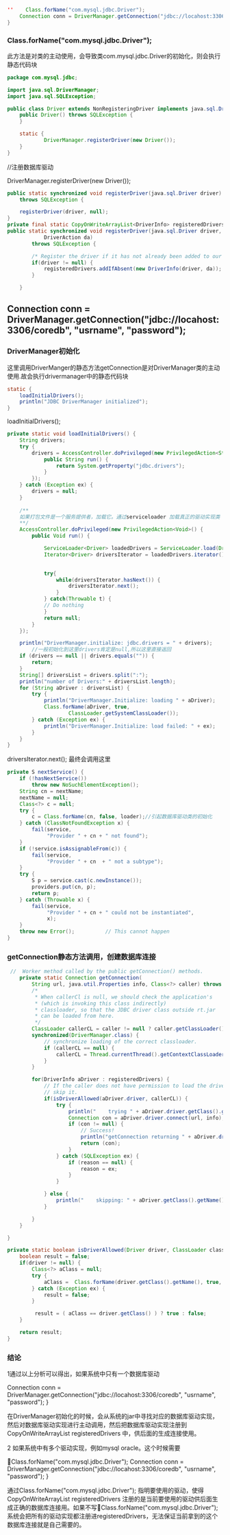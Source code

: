 ```java
''    Class.forName("com.mysql.jdbc.Driver");
    Connection conn = DriverManager.getConnection("jdbc://locahost:3306/coredb", "usrname", "password");
}
```



### Class.forName("com.mysql.jdbc.Driver");

此方法是对类的主动使用，会导致类com.mysql.jdbc.Driver的初始化，则会执行静态代码块

```java
package com.mysql.jdbc;

import java.sql.DriverManager;
import java.sql.SQLException;

public class Driver extends NonRegisteringDriver implements java.sql.Driver {
    public Driver() throws SQLException {
    }

    static {
            DriverManager.registerDriver(new Driver());
    }
}


```

//注册数据库驱动

DriverManager.registerDriver(new Driver());

```java
public static synchronized void registerDriver(java.sql.Driver driver)
    throws SQLException {

    registerDriver(driver, null);
}
private final static CopyOnWriteArrayList<DriverInfo> registeredDrivers = new CopyOnWriteArrayList<>();
public static synchronized void registerDriver(java.sql.Driver driver,
            DriverAction da)
        throws SQLException {

        /* Register the driver if it has not already been added to our list */
        if(driver != null) {
            registeredDrivers.addIfAbsent(new DriverInfo(driver, da));
        }  

    }
```

## Connection conn = DriverManager.getConnection("jdbc://locahost:3306/coredb", "usrname", "password");

### DriverManager初始化

这里调用DriverManger的静态方法getConnection是对DriverManager类的主动使用.故会执行drivermanager中的静态代码块

```java
static {
    loadInitialDrivers();
    println("JDBC DriverManager initialized");
}
```

loadInitialDrivers();

```java
private static void loadInitialDrivers() {
    String drivers;
    try {
        drivers = AccessController.doPrivileged(new PrivilegedAction<String>() {
            public String run() {
                return System.getProperty("jdbc.drivers");
            }
        });
    } catch (Exception ex) {
        drivers = null;
    }
  
  	/**
  	如果打包文件是一个服务提供者，加载它。通过serviceloader 加载真正的驱动实现类
  	**/
    AccessController.doPrivileged(new PrivilegedAction<Void>() {
        public Void run() {

            ServiceLoader<Driver> loadedDrivers = ServiceLoader.load(Driver.class);
            Iterator<Driver> driversIterator = loadedDrivers.iterator();

 
            try{
                while(driversIterator.hasNext()) {
                    driversIterator.next();
                }
            } catch(Throwable t) {
            // Do nothing
            }
            return null;
        }
    });

    println("DriverManager.initialize: jdbc.drivers = " + drivers);
		//一般初始化到这里drivers肯定是null,所以这里直接返回
    if (drivers == null || drivers.equals("")) {
        return;
    }
    String[] driversList = drivers.split(":");
    println("number of Drivers:" + driversList.length);
    for (String aDriver : driversList) {
        try {
            println("DriverManager.Initialize: loading " + aDriver);
            Class.forName(aDriver, true,
                    ClassLoader.getSystemClassLoader());
        } catch (Exception ex) {
            println("DriverManager.Initialize: load failed: " + ex);
        }
    }
}
```

driversIterator.next(); 最终会调用这里

```java
private S nextService() {
    if (!hasNextService())
        throw new NoSuchElementException();
    String cn = nextName;
    nextName = null;
    Class<?> c = null;
    try {
        c = Class.forName(cn, false, loader);//引起数据库驱动类的初始化
    } catch (ClassNotFoundException x) {
        fail(service,
             "Provider " + cn + " not found");
    }
    if (!service.isAssignableFrom(c)) {
        fail(service,
             "Provider " + cn  + " not a subtype");
    }
    try {
        S p = service.cast(c.newInstance());
        providers.put(cn, p);
        return p;
    } catch (Throwable x) {
        fail(service,
             "Provider " + cn + " could not be instantiated",
             x);
    }
    throw new Error();          // This cannot happen
}
```



### getConnection静态方法调用，创建数据库连接

```java
 //  Worker method called by the public getConnection() methods.
    private static Connection getConnection(
        String url, java.util.Properties info, Class<?> caller) throws SQLException {
        /*
         * When callerCl is null, we should check the application's
         * (which is invoking this class indirectly)
         * classloader, so that the JDBC driver class outside rt.jar
         * can be loaded from here.
         */
        ClassLoader callerCL = caller != null ? caller.getClassLoader() : null;
        synchronized(DriverManager.class) {
            // synchronize loading of the correct classloader.
            if (callerCL == null) {
                callerCL = Thread.currentThread().getContextClassLoader();
            }
        }

        for(DriverInfo aDriver : registeredDrivers) {
            // If the caller does not have permission to load the driver then
            // skip it.
            if(isDriverAllowed(aDriver.driver, callerCL)) {
                try {
                    println("    trying " + aDriver.driver.getClass().getName());
                    Connection con = aDriver.driver.connect(url, info);
                    if (con != null) {
                        // Success!
                        println("getConnection returning " + aDriver.driver.getClass().getName());
                        return (con);
                    }
                } catch (SQLException ex) {
                    if (reason == null) {
                        reason = ex;
                    }
                }

            } else {
                println("    skipping: " + aDriver.getClass().getName());
            }

        }
    }

}

```

```java
private static boolean isDriverAllowed(Driver driver, ClassLoader classLoader) {
    boolean result = false;
    if(driver != null) {
        Class<?> aClass = null;
        try {
            aClass =  Class.forName(driver.getClass().getName(), true, classLoader);
        } catch (Exception ex) {
            result = false;
        }

         result = ( aClass == driver.getClass() ) ? true : false;
    }

    return result;
}
```



### 结论

1通过以上分析可以得出，如果系统中只有一个数据库驱动

  Connection conn = DriverManager.getConnection("jdbc://locahost:3306/coredb", "usrname", "password");
}

在DriverManager初始化的时候，会从系统的jar中寻找对应的数据库驱动实现，然后对数据库驱动实现进行主动调用，然后把数据库驱动实现注册到CopyOnWriteArrayList<DriverInfo> registeredDrivers  中，供后面的生成连接使用。

2 如果系统中有多个驱动实现，例如mysql oracle。这个时候需要

Class.forName("com.mysql.jdbc.Driver");
    Connection conn = DriverManager.getConnection("jdbc://locahost:3306/coredb", "usrname", "password");
}

通过Class.forName("com.mysql.jdbc.Driver"); 指明要使用的驱动，使得CopyOnWriteArrayList<DriverInfo> registeredDrivers  注册的是当前要使用的驱动供后面生成正确的数据库连接用。如果不写Class.forName("com.mysql.jdbc.Driver"); 系统会把所有的驱动实现都注册进registeredDrivers，无法保证当前拿到的这个数据库连接就是自己需要的。

